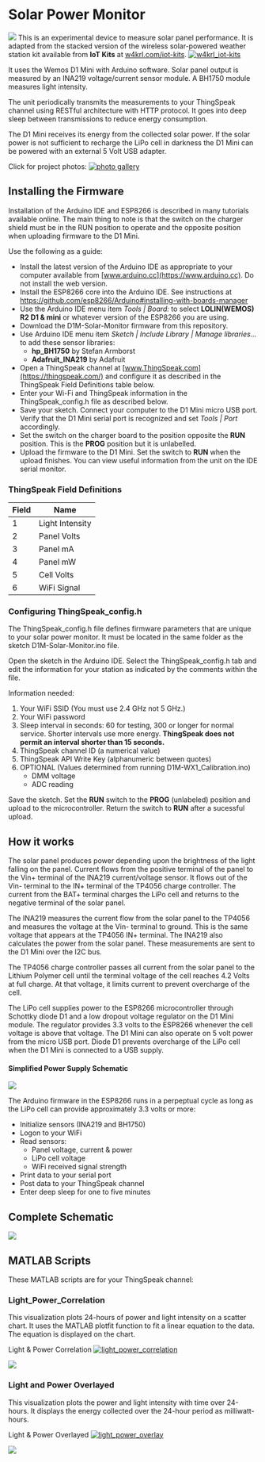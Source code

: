 # Solar Power Monitor
![](images/Bench_view_thumb.jpg)
This is an experimental device to measure solar panel performance. It is adapted from the stacked version of the wireless solar-powered weather station kit available from **IoT Kits** at [w4krl.com/iot-kits](https://w4krl.com/iot-kits/). [![w4krl_iot-kits](https://img.shields.io/badge/W4KRL-IoT%20Kits-brightgreen.svg?style=flat)](https://w4krl.com/iot-kits/)

It uses the Wemos D1 Mini with Arduino software. Solar panel output is measured by an INA219 voltage/current sensor module. A BH1750 module measures light intensity.
<!-- a normal html comment -->
The unit periodically transmits the measurements to your ThingSpeak channel using RESTful architecture with HTTP protocol. It goes into deep sleep between transmissions to reduce energy consumption. 

The D1 Mini receives its energy from the collected solar power. If the solar power is not sufficient to recharge the LiPo cell in darkness the D1 Mini can be powered with an external 5 Volt USB adapter.

Click for project photos: [![photo gallery](https://img.shields.io/badge/Photo-Gallery-brightgreen.svg?style=flat)](https://github.com/W4KRL/SolarPowerMonitor/blob/master/Photo_Gallery.md)

## Installing the Firmware
Installation of the Arduino IDE and ESP8266 is described in many tutorials available online. The main thing to note is that the switch on the charger shield must be in the RUN position to operate and the opposite position when uploading firmware to the D1 Mini.

Use the following as a guide:
* Install the latest version of the Arduino IDE as appropriate to your computer available from [www.arduino.cc](https://www.arduino.cc). Do not install the web version.
* Install the ESP8266 core into the Arduino IDE. See instructions at  https://github.com/esp8266/Arduino#installing-with-boards-manager
* Use the Arduino IDE menu item *Tools | Board:* to select **LOLIN(WEMOS) R2 D1 & mini** or whatever version of the ESP8266 you are using.  
* Download the D1M-Solar-Monitor firmware from this repository.
* Use Arduino IDE menu item *Sketch | Include Library | Manage libraries...* to add these sensor libraries:
   - **hp_BH1750** by Stefan Armborst
   - **Adafruit_INA219** by Adafruit
* Open a ThingSpeak channel at [www.ThingSpeak.com](https://thingspeak.com/) and configure it as described in the ThingSpeak Field Definitions table below.
* Enter your Wi-Fi and ThingSpeak information in the ThingSpeak_config.h file as described below.
* Save your sketch. Connect your computer to the D1 Mini micro USB port. Verify that the D1 Mini serial port is recognized and set *Tools | Port* accordingly.
* Set the switch on the charger board to the position opposite the **RUN** position. This is the **PROG** position but it is unlabelled.
* Upload the firmware to the D1 Mini. Set the switch to **RUN** when the upload finishes. You can view useful information from the unit on the IDE serial monitor.

### ThingSpeak Field Definitions
| Field | Name |
| - | ------------- |
| 1 | Light Intensity |
| 2 | Panel Volts |
| 3 | Panel mA |
| 4 | Panel mW |
| 5 | Cell Volts |
| 6 | WiFi Signal |
### Configuring ThingSpeak_config.h
The ThingSpeak_config.h file defines firmware parameters that are unique to your solar power monitor. It must be located in the same folder as the sketch D1M-Solar-Monitor.ino file.

Open the sketch in the Arduino IDE. Select the ThingSpeak_config.h tab and edit the information for your station as indicated by the comments within the file.

Information needed:
1. Your WiFi SSID (You must use 2.4 GHz not 5 GHz.)
2. Your WiFi password
3. Sleep interval in seconds: 60 for testing, 300 or longer for normal service. Shorter intervals use more energy. **ThingSpeak does not permit an interval shorter than 15 seconds.**
4. ThingSpeak channel ID (a numerical value)
5. ThingSpeak API Write Key (alphanumeric between quotes)
6. OPTIONAL (Values determined from running D1M-WX1_Calibration.ino)
   * DMM voltage
   * ADC reading

Save the sketch. Set the **RUN** switch to the **PROG** (unlabeled) position and upload to the microcontroller. Return the switch to **RUN** after a sucessful upload.

## How it works
The solar panel produces power depending upon the brightness of the light falling on the panel. Current flows from the positive terminal of the panel to the Vin+ terminal of the INA219 current/voltage sensor. It flows out of the Vin- terminal to the IN+ terminal of the TP4056 charge controller. The current from the BAT+ terminal charges the LiPo cell and returns to the negative terminal of the solar panel.

The INA219 measures the current flow from the solar panel to the TP4056 and measures the voltage at the Vin- terminal to ground. This is the same voltage that appears at the TP4056 IN+ terminal. The INA219 also calculates the power from the solar panel. These measurements are sent to the D1 Mini over the I2C bus.

The TP4056 charge controller passes all current from the solar panel to the Lithium Polymer cell until the terminal voltage of the cell reaches 4.2 Volts at full charge. At that voltage, it limits current to prevent overcharge of the cell.

The LiPo cell supplies power to the ESP8266 microcontroller through Schottky diode D1 and a low dropout voltage regulator on the D1 Mini module. The regulator provides 3.3 volts to the ESP8266 whenever the cell voltage is above that voltage. The D1 Mini can also operate on 5 volt power from the micro USB port. Diode D1 prevents overcharge of the LiPo cell when the D1 Mini is connected to a USB supply.

#### Simplified Power Supply Schematic
![](images/EnergyFlow.png)

The Arduino firmware in the ESP8266 runs in a perpeptual cycle as long as the LiPo cell can provide approximately 3.3 volts or more:
* Initialize sensors (INA219 and BH1750)
* Logon to your WiFi
* Read sensors: 
   - Panel voltage, current & power
   - LiPo cell voltage
   - WiFi received signal strength
* Print data to your serial port
* Post data to your ThingSpeak channel
* Enter deep sleep for one to five minutes 

## Complete Schematic
![](images/INA219_Solar_Schematic.jpg)

## MATLAB Scripts
These MATLAB scripts are for your ThingSpeak channel:

### Light_Power_Correlation
This visualization plots 24-hours of power and light intensity on a scatter chart. It uses the MATLAB plotfit function to fit a linear equation to the data. The equation is displayed on the chart.

Light & Power Correlation [![light_power_correlation](https://img.shields.io/badge/MATLAB-Script-brightgreen.svg?style=flat)](https://github.com/W4KRL/SolarPowerMonitor/blob/master/MATLAB_Scripts/Light_Power_Correlation)

![](images/light_power_correlation.png)

### Light and Power Overlayed

This visualization plots the power and light intensity with time over 24-hours. It displays the energy collected over the 24-hour period as milliwatt-hours.

Light & Power Overlayed [![light_power_overlay](https://img.shields.io/badge/MATLAB-Script-brightgreen.svg?style=flat)](https://github.com/W4KRL/SolarPowerMonitor/blob/master/MATLAB_Scripts/Light_Power_Overlayed.txt)

![](images/Power_and_light_overlayed.png)
